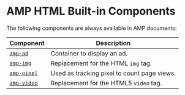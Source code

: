 # AMP HTML Built-in Components

The following components are always available in AMP documents:

| Component                   | Description                                         |
| --------------------------  | --------------------------------------------------- |
| [`amp-ad`](amp-ad.md)       | Container to display an ad.                         |
| [`amp-img`](amp-img.md)     | Replacement for the HTML `img` tag.                 |
| [`amp-pixel`](amp-pixel.md) | Used as tracking pixel to count page views.         |
| [`amp-video`](amp-video.md) | Replacement for the HTML5 `video` tag.              |
